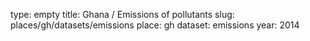 type: empty
title: Ghana / Emissions of pollutants
slug: places/gh/datasets/emissions
place: gh
dataset: emissions
year: 2014
